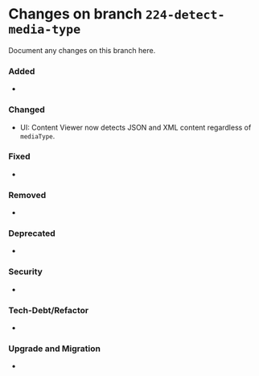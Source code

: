 # Changes on branch `224-detect-media-type`
Document any changes on this branch here.
### Added
-

### Changed
- UI: Content Viewer now detects JSON and XML content regardless of `mediaType`.

### Fixed
-

### Removed
-

### Deprecated
-

### Security
-

### Tech-Debt/Refactor
-

### Upgrade and Migration
-
